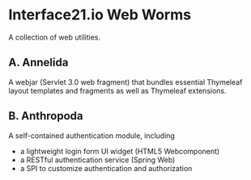 # Interface21.io Web Worms

A collection of web utilities.

## A. Annelida

A webjar (Servlet 3.0 web fragment) that bundles essential Thymeleaf layout templates and fragments as well as Thymeleaf
extensions.

## B. Anthropoda

A self-contained authentication module, including
- a lightweight login form UI widget (HTML5 Webcomponent)
- a RESTful authentication service (Spring Web)
- a SPI to customize authentication and authorization
